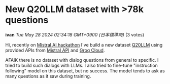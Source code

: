 # New Q20LLM dataset with >78k questions

**ivan** *Tue May 28 2024 02:34:18 GMT+0900 (日本標準時)* (3 votes)

Hi, recently on [Mistral AI hackathon](https://x.com/MistralAILabs/status/1788970688172245256) I've build a new dataset [Q20LLM](https://huggingface.co/datasets/cvmistralparis/Q20LLM) using provided APIs from [Mistral API](https://docs.mistral.ai/api/) and [Groq Cloud](https://docs.mistral.ai/api/).

AFAIK there is no dataset with dialog questions from general to specific. I tried to build such dialogs with LLMs. I also tried to fine-tune "instruction following" model on this dataset, but no success. The model tends to ask as many questions as it saw during training.



